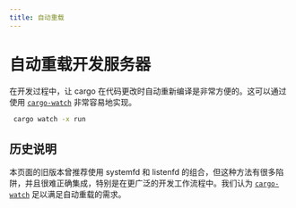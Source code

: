 ```yaml
---
title: 自动重载
---
```


# 自动重载开发服务器

在开发过程中，让 cargo 在代码更改时自动重新编译是非常方便的。这可以通过使用 [`cargo-watch`] 非常容易地实现。

```sh
 cargo watch -x run
```

## 历史说明

本页面的旧版本曾推荐使用 systemfd 和 listenfd 的组合，但这种方法有很多陷阱，并且很难正确集成，特别是在更广泛的开发工作流程中。我们认为 [`cargo-watch`] 足以满足自动重载的需求。

[`cargo-watch`]: https://github.com/passcod/cargo-watch
